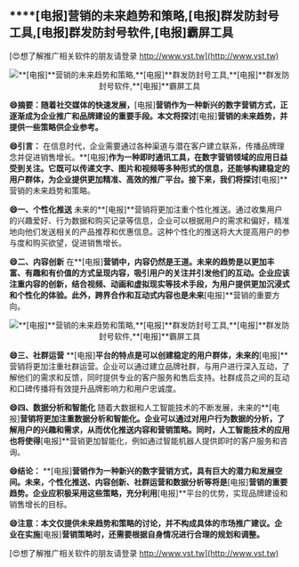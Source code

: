 ## ****[电报]**营销的未来趋势和策略,**[电报]**群发防封号工具,**[电报]**群发防封号软件,**[电报]**霸屏工具**

[😍想了解推广相关软件的朋友请登录 http://www.vst.tw](http://www.vst.tw)

 <center><img src="https://vst.tw/MP4/tuiguang/png/8.png" alt="**[电报]**营销的未来趋势和策略,**[电报]**群发防封号工具,**[电报]**群发防封号软件,**[电报]**霸屏工具"></center>

**😄摘要：随着社交媒体的快速发展，**[电报]**营销作为一种新兴的数字营销方式，正逐渐成为企业推广和品牌建设的重要手段。本文将探讨**[电报]**营销的未来趋势，并提供一些策略供企业参考。**

**😄引言：**
在信息时代，企业需要通过各种渠道与潜在客户建立联系，传播品牌理念并促进销售增长。**[电报]**作为一种即时通讯工具，在数字营销领域的应用日益受到关注。它既可以传递文字、图片和视频等多种形式的信息，还能够构建稳定的用户群体，为企业提供更加精准、高效的推广平台。接下来，我们将探讨**[电报]**营销的未来趋势和策略。

**😄一、个性化推送**
未来的**[电报]**营销将更加注重个性化推送。通过收集用户的兴趣爱好、行为数据和购买记录等信息，企业可以根据用户的需求和偏好，精准地向他们发送相关的产品推荐和优惠信息。这种个性化的推送将大大提高用户的参与度和购买欲望，促进销售增长。

**😄二、内容创新**
在**[电报]**营销中，内容仍然是王道。未来的趋势是以更加丰富、有趣和有价值的方式呈现内容，吸引用户的关注并引发他们的互动。企业应该注重内容的创新，结合视频、动画和虚拟现实等技术手段，为用户提供更加沉浸式和个性化的体验。此外，跨界合作和互动式内容也是未来**[电报]**营销的重要方向。

 <center><img src="https://vst.tw/MP4/tuiguang/png/1.png" alt="**[电报]**营销的未来趋势和策略,**[电报]**群发防封号工具,**[电报]**群发防封号软件,**[电报]**霸屏工具"></center>

**😄三、社群运营**
**[电报]**平台的特点是可以创建稳定的用户群体，未来的**[电报]**营销将更加注重社群运营。企业可以通过建立品牌社群，与用户进行深入互动，了解他们的需求和反馈，同时提供专业的客户服务和售后支持。社群成员之间的互动和口碑传播将有效提升品牌影响力和用户忠诚度。

**😄四、数据分析和智能化**
随着大数据和人工智能技术的不断发展，未来的**[电报]**营销将更加注重数据分析和智能化。企业可以通过对用户行为数据的分析，了解用户的兴趣和需求，从而优化推送内容和营销策略。同时，人工智能技术的应用也将使得**[电报]**营销更加智能化，例如通过智能机器人提供即时的客户服务和咨询。

**😄结论：**
**[电报]**营销作为一种新兴的数字营销方式，具有巨大的潜力和发展空间。未来，个性化推送、内容创新、社群运营和数据分析等将是**[电报]**营销的重要趋势。企业应积极采用这些策略，充分利用**[电报]**平台的优势，实现品牌建设和销售增长的目标。

**😄注意：本文仅提供未来趋势和策略的讨论，并不构成具体的市场推广建议。企业在实施**[电报]**营销策略时，还需要根据自身情况进行合理的规划和调整。**

[😍想了解推广相关软件的朋友请登录 http://www.vst.tw](http://www.vst.tw)



